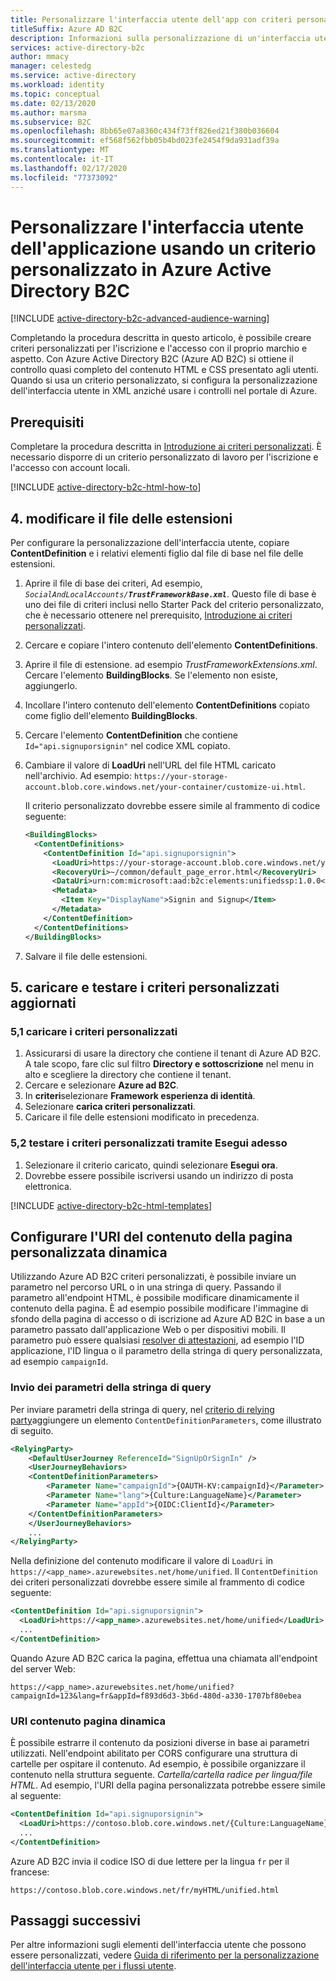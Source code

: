 ```yaml
---
title: Personalizzare l'interfaccia utente dell'app con criteri personalizzati
titleSuffix: Azure AD B2C
description: Informazioni sulla personalizzazione di un'interfaccia utente mediante un criterio personalizzato in Azure Active Directory B2C.
services: active-directory-b2c
author: mmacy
manager: celestedg
ms.service: active-directory
ms.workload: identity
ms.topic: conceptual
ms.date: 02/13/2020
ms.author: marsma
ms.subservice: B2C
ms.openlocfilehash: 8bb65e07a8360c434f73ff826ed21f380b036604
ms.sourcegitcommit: ef568f562fbb05b4bd023fe2454f9da931adf39a
ms.translationtype: MT
ms.contentlocale: it-IT
ms.lasthandoff: 02/17/2020
ms.locfileid: "77373092"
---
```

# <a name="customize-the-user-interface-of-your-application-using-a-custom-policy-in-azure-active-directory-b2c"></a>Personalizzare l'interfaccia utente dell'applicazione usando un criterio personalizzato in Azure Active Directory B2C

[!INCLUDE [active-directory-b2c-advanced-audience-warning](../../includes/active-directory-b2c-advanced-audience-warning.md)]

Completando la procedura descritta in questo articolo, è possibile creare criteri personalizzati per l'iscrizione e l'accesso con il proprio marchio e aspetto. Con Azure Active Directory B2C (Azure AD B2C) si ottiene il controllo quasi completo del contenuto HTML e CSS presentato agli utenti. Quando si usa un criterio personalizzato, si configura la personalizzazione dell'interfaccia utente in XML anziché usare i controlli nel portale di Azure.

## <a name="prerequisites"></a>Prerequisiti

Completare la procedura descritta in [Introduzione ai criteri personalizzati](custom-policy-get-started.md). È necessario disporre di un criterio personalizzato di lavoro per l'iscrizione e l'accesso con account locali.

[!INCLUDE [active-directory-b2c-html-how-to](../../includes/active-directory-b2c-html-how-to.md)]

## <a name="4-modify-the-extensions-file"></a>4. modificare il file delle estensioni

Per configurare la personalizzazione dell'interfaccia utente, copiare **ContentDefinition** e i relativi elementi figlio dal file di base nel file delle estensioni.

1. Aprire il file di base dei criteri, Ad esempio, <em>`SocialAndLocalAccounts/`**`TrustFrameworkBase.xml`**</em>. Questo file di base è uno dei file di criteri inclusi nello Starter Pack del criterio personalizzato, che è necessario ottenere nel prerequisito, [Introduzione ai criteri personalizzati](https://docs.microsoft.com/azure/active-directory-b2c/active-directory-b2c-get-started-custom).
1. Cercare e copiare l'intero contenuto dell'elemento **ContentDefinitions**.
1. Aprire il file di estensione. ad esempio *TrustFrameworkExtensions.xml*. Cercare l'elemento **BuildingBlocks**. Se l'elemento non esiste, aggiungerlo.
1. Incollare l'intero contenuto dell'elemento **ContentDefinitions** copiato come figlio dell'elemento **BuildingBlocks**.
1. Cercare l'elemento **ContentDefinition** che contiene `Id="api.signuporsignin"` nel codice XML copiato.
1. Cambiare il valore di **LoadUri** nell'URL del file HTML caricato nell'archivio. Ad esempio: `https://your-storage-account.blob.core.windows.net/your-container/customize-ui.html`.

    Il criterio personalizzato dovrebbe essere simile al frammento di codice seguente:

    ```xml
    <BuildingBlocks>
      <ContentDefinitions>
        <ContentDefinition Id="api.signuporsignin">
          <LoadUri>https://your-storage-account.blob.core.windows.net/your-container/customize-ui.html</LoadUri>
          <RecoveryUri>~/common/default_page_error.html</RecoveryUri>
          <DataUri>urn:com:microsoft:aad:b2c:elements:unifiedssp:1.0.0</DataUri>
          <Metadata>
            <Item Key="DisplayName">Signin and Signup</Item>
          </Metadata>
        </ContentDefinition>
      </ContentDefinitions>
    </BuildingBlocks>
    ```

1. Salvare il file delle estensioni.

## <a name="5-upload-and-test-your-updated-custom-policy"></a>5. caricare e testare i criteri personalizzati aggiornati

### <a name="51-upload-the-custom-policy"></a>5,1 caricare i criteri personalizzati

1. Assicurarsi di usare la directory che contiene il tenant di Azure AD B2C. A tale scopo, fare clic sul filtro **Directory e sottoscrizione** nel menu in alto e scegliere la directory che contiene il tenant.
1. Cercare e selezionare **Azure ad B2C**.
1. In **criteri**selezionare **Framework esperienza di identità**.
1. Selezionare **carica criteri personalizzati**.
1. Caricare il file delle estensioni modificato in precedenza.

### <a name="52-test-the-custom-policy-by-using-run-now"></a>5,2 testare i criteri personalizzati tramite **Esegui adesso**

1. Selezionare il criterio caricato, quindi selezionare **Esegui ora**.
1. Dovrebbe essere possibile iscriversi usando un indirizzo di posta elettronica.

[!INCLUDE [active-directory-b2c-html-templates](../../includes/active-directory-b2c-html-templates.md)]

## <a name="configure-dynamic-custom-page-content-uri"></a>Configurare l'URI del contenuto della pagina personalizzata dinamica

Utilizzando Azure AD B2C criteri personalizzati, è possibile inviare un parametro nel percorso URL o in una stringa di query. Passando il parametro all'endpoint HTML, è possibile modificare dinamicamente il contenuto della pagina. È ad esempio possibile modificare l'immagine di sfondo della pagina di accesso o di iscrizione ad Azure AD B2C in base a un parametro passato dall'applicazione Web o per dispositivi mobili. Il parametro può essere qualsiasi [resolver di attestazioni](claim-resolver-overview.md), ad esempio l'ID applicazione, l'ID lingua o il parametro della stringa di query personalizzata, ad esempio `campaignId`.

### <a name="sending-query-string-parameters"></a>Invio dei parametri della stringa di query

Per inviare parametri della stringa di query, nel [criterio di relying party](relyingparty.md)aggiungere un elemento `ContentDefinitionParameters`, come illustrato di seguito.

```XML
<RelyingParty>
    <DefaultUserJourney ReferenceId="SignUpOrSignIn" />
    <UserJourneyBehaviors>
    <ContentDefinitionParameters>
        <Parameter Name="campaignId">{OAUTH-KV:campaignId}</Parameter>
        <Parameter Name="lang">{Culture:LanguageName}</Parameter>
        <Parameter Name="appId">{OIDC:ClientId}</Parameter>
    </ContentDefinitionParameters>
    </UserJourneyBehaviors>
    ...
</RelyingParty>
```

Nella definizione del contenuto modificare il valore di `LoadUri` in `https://<app_name>.azurewebsites.net/home/unified`. Il `ContentDefinition` dei criteri personalizzati dovrebbe essere simile al frammento di codice seguente:

```XML
<ContentDefinition Id="api.signuporsignin">
  <LoadUri>https://<app_name>.azurewebsites.net/home/unified</LoadUri>
  ...
</ContentDefinition>
```

Quando Azure AD B2C carica la pagina, effettua una chiamata all'endpoint del server Web:

```http
https://<app_name>.azurewebsites.net/home/unified?campaignId=123&lang=fr&appId=f893d6d3-3b6d-480d-a330-1707bf80ebea
```

### <a name="dynamic-page-content-uri"></a>URI contenuto pagina dinamica

È possibile estrarre il contenuto da posizioni diverse in base ai parametri utilizzati. Nell'endpoint abilitato per CORS configurare una struttura di cartelle per ospitare il contenuto. Ad esempio, è possibile organizzare il contenuto nella struttura seguente. *Cartella/cartella radice per lingua/file HTML*. Ad esempio, l'URI della pagina personalizzata potrebbe essere simile al seguente:

```XML
<ContentDefinition Id="api.signuporsignin">
  <LoadUri>https://contoso.blob.core.windows.net/{Culture:LanguageName}/myHTML/unified.html</LoadUri>
  ...
</ContentDefinition>
```

Azure AD B2C invia il codice ISO di due lettere per la lingua `fr` per il francese:

```http
https://contoso.blob.core.windows.net/fr/myHTML/unified.html
```

## <a name="next-steps"></a>Passaggi successivi

Per altre informazioni sugli elementi dell'interfaccia utente che possono essere personalizzati, vedere [Guida di riferimento per la personalizzazione dell'interfaccia utente per i flussi utente](customize-ui-overview.md).
